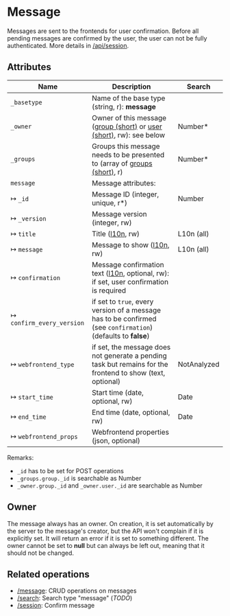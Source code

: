 # Message

Messages are sent to the frontends for user confirmation. Before all pending messages are confirmed by the user,
the user can not be fully authenticated. More details in [/api/session](/technical/api/session/session.md).

## Attributes

| Name                        | Description                                                                                               | Search        |
|-----------------------------|-----------------------------------------------------------------------------------------------------------|---------------|
| `_basetype`                 | Name of the base type (string, r): **message**                                                            |               |
| `_owner`                    | Owner of this message ([group (short)](/technical/types/group/group.md#short) or [user (short)](/technical/types/user/user.md#short), rw): see below | Number\* |
| `_groups`                   | Groups this message needs to be presented to (array of [groups (short)](/technical/types/group/group.md#short), r)      | Number\*      |
| `message`                   | Message attributes:                                                                                       |               |
| &#8614; `_id`               | Message ID (integer, unique, r\*)                                                                         | Number        |
| &#8614; `_version`          | Message version (integer, rw)                                                                             |               |
| &#8614; `title`             | Title ([l10n](/technical/types/l10n/l10n.md), rw)                                                                      | L10n (all)    |
| &#8614; `message`           | Message to show ([l10n](/technical/types/l10n/l10n.md), rw)                                                            | L10n (all)    |
| &#8614; `confirmation`      | Message confirmation text ([l10n](/technical/types/l10n/l10n.md), optional, rw): if set, user confirmation is required |               |
| &#8614; `confirm_every_version` | if set to `true`, every version of a message has to be confirmed (see `confirmation`) (defaults to **false**) |       |
| &#8614; `webfrontend_type`  | if set, the message does not generate a pending task but remains for the frontend to show (text, optional) | NotAnalyzed   |
| &#8614; `start_time`        | Start time (date, optional, rw)                                                                           | Date          |
| &#8614; `end_time`          | End time (date, optional, rw)                                                                             | Date          |
| &#8614; `webfrontend_props` | Webfrontend properties (json, optional) |    |

Remarks:

- `_id` has to be set for POST operations
- `_groups.group._id` is searchable as Number
- `_owner.group._id` and `_owner.user._id` are searchable as Number

## Owner

The message always has an owner. On creation, it is set automatically by the server to the message's creator, but the API won't complain if it is explicitly
set. It will return an error if it is set to something different. The owner cannot be set to **null** but can always be left out, meaning that it should not be changed.

## Related operations

- [/message](/technical/api/message/message.md): CRUD operations on messages
- [/search](/technical/api/search/search.md): Search type "message" (*TODO*)
- [/session](/technical/api/session/session.md): Confirm message


